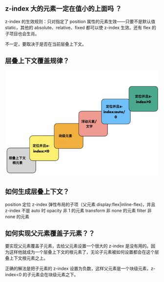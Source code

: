 ## z-index 大的元素一定在值小的上面吗 ？

z-index 的生效规则：只对指定了 position 属性的元素生效——只要不是默认值 static，其他的 absolute、relative、fixed 都可以使 z-index 生效。还有 flex 的子项目也会生肖。

不一定，要取决于是否在当前层叠上下文。

## 层叠上下文覆盖规律？

<img src="./img/层叠上下文.webp" />

## 如何生成层叠上下文？

position 定位 z-index
弹性布局的子项（父元素 display:flex|inline-flex)，并且 z-index 不是 auto 时
opacity 非 1 的元素
transform 非 none 的元素
filter 非 none 的元素

## 如何实现父元素覆盖子元素？？

要实现父元素覆盖子元素，去给父元素设置一个很大的 z-index 是没有用的。因为这样他就成为一个层叠上下文的根元素了，无论子元素被如何设置都会在这个层叠上下文根元素之上。

正确的解法是把子元素的 z-index 设置为负数，这样父元素是一个块级元素，z-index<0 的子元素会在块级元素之下。
